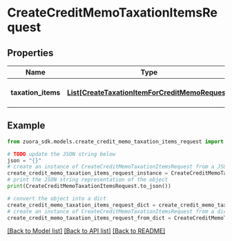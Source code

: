 # CreateCreditMemoTaxationItemsRequest


## Properties

Name | Type | Description | Notes
------------ | ------------- | ------------- | -------------
**taxation_items** | [**List[CreateTaxationItemForCreditMemoRequest]**](CreateTaxationItemForCreditMemoRequest.md) | Container for taxation items.  | [optional] 

## Example

```python
from zuora_sdk.models.create_credit_memo_taxation_items_request import CreateCreditMemoTaxationItemsRequest

# TODO update the JSON string below
json = "{}"
# create an instance of CreateCreditMemoTaxationItemsRequest from a JSON string
create_credit_memo_taxation_items_request_instance = CreateCreditMemoTaxationItemsRequest.from_json(json)
# print the JSON string representation of the object
print(CreateCreditMemoTaxationItemsRequest.to_json())

# convert the object into a dict
create_credit_memo_taxation_items_request_dict = create_credit_memo_taxation_items_request_instance.to_dict()
# create an instance of CreateCreditMemoTaxationItemsRequest from a dict
create_credit_memo_taxation_items_request_from_dict = CreateCreditMemoTaxationItemsRequest.from_dict(create_credit_memo_taxation_items_request_dict)
```
[[Back to Model list]](../README.md#documentation-for-models) [[Back to API list]](../README.md#documentation-for-api-endpoints) [[Back to README]](../README.md)


